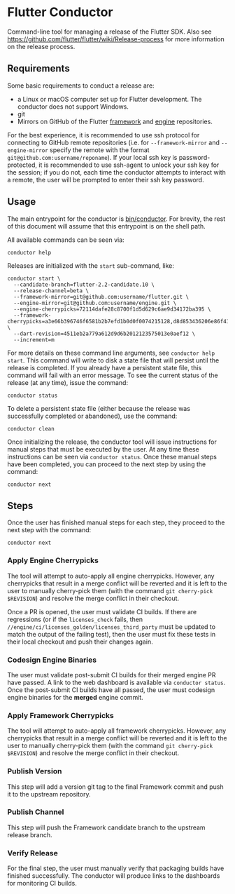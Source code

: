 # Flutter Conductor

Command-line tool for managing a release of the Flutter SDK. Also see
https://github.com/flutter/flutter/wiki/Release-process for more information on
the release process.

## Requirements

Some basic requirements to conduct a release are:

- a Linux or macOS computer set up for Flutter development. The conductor does
  not support Windows.
- git
- Mirrors on GitHub of the Flutter
  [framework](https://github.com/flutter/flutter) and
  [engine](https://github.com/flutter/engine) repositories.

For the best experience, it is recommended to use ssh protocol for connecting to
GitHub remote repositories (i.e. for `--framework-mirror` and `--engine-mirror`
specify the remote with the format `git@github.com:username/reponame`). If your
local ssh key is password-protected, it is recommended to use ssh-agent to
unlock your ssh key for the session; if you do not, each time the conductor
attempts to interact with a remote, the user will be prompted to enter their ssh
key password.

## Usage

The main entrypoint for the conductor is [bin/conductor](bin/conductor). For
brevity, the rest of this document will assume that this entrypoint is on the
shell path.

All available commands can be seen via:

`conductor help`

Releases are initialized with the `start` sub-command, like:

```
conductor start \
  --candidate-branch=flutter-2.2-candidate.10 \
  --release-channel=beta \
  --framework-mirror=git@github.com:username/flutter.git \
  --engine-mirror=git@github.com:username/engine.git \
  --engine-cherrypicks=72114dafe28c8700f1d5d629c6ae9d34172ba395 \
  --framework-cherrypicks=a3e66b396746f6581b2b7efd1b0d0f0074215128,d8d853436206e86f416236b930e97779b143a100 \
  --dart-revision=4511eb2a779a612d9d6b2012123575013e0aef12 \
  --increment=m
```

For more details on these command line arguments, see `conductor help start`.
This command will write to disk a state file that will persist until the release
is completed. If you already have a persistent state file, this command will
fail with an error message. To see the current status of the release (at any
time), issue the command:

`conductor status`

To delete a persistent state file (either because the release was successfully
completed or abandoned), use the command:

`conductor clean`

Once initializing the release, the conductor tool will issue instructions for
manual steps that must be executed by the user. At any time these instructions
can be seen via `conductor status`. Once these manual steps have been completed,
you can proceed to the next step by using the command:

`conductor next`

## Steps

Once the user has finished manual steps for each step, they proceed to the next
step with the command:

`conductor next`

### Apply Engine Cherrypicks

The tool will attempt to auto-apply all engine cherrypicks. However, any
cherrypicks that result in a merge conflict will be reverted and it is left to
the user to manually cherry-pick them (with the command `git cherry-pick
$REVISION`) and resolve the merge conflict in their checkout.

Once a PR is opened, the user must validate CI builds. If there are regressions
(or if the `licenses_check` fails, then
`//engine/ci/licenses_golden/licenses_third_party` must be updated to match the
output of the failing test), then the user must fix these tests in their local
checkout and push their changes again.

### Codesign Engine Binaries

The user must validate post-submit CI builds for their merged engine PR have
passed. A link to the web dashboard is available via `conductor status`. Once
the post-submit CI builds have all passed, the user must codesign engine
binaries for the **merged** engine commit.

### Apply Framework Cherrypicks

The tool will attempt to auto-apply all framework cherrypicks. However, any
cherrypicks that result in a merge conflict will be reverted and it is left to
the user to manually cherry-pick them (with the command `git cherry-pick
$REVISION`) and resolve the merge conflict in their checkout.

### Publish Version

This step will add a version git tag to the final Framework commit and push it
to the upstream repository.

### Publish Channel

This step will push the Framework candidate branch to the upstream release
branch.

### Verify Release

For the final step, the user must manually verify that packaging builds have
finished successfully. The conductor will produce links to the dashboards for
monitoring CI builds.
